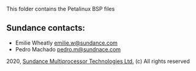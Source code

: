 This folder contains the Petalinux BSP files

## Sundance contacts: 
* Emilie Wheatly <emilie.w@sundance.com>
* Pedro Machado <pedro.m@sundnace.com>

2020, [Sundance Multiprocessor Technologies Ltd.](http://www.sundance.technology/) (c) All rights reserved
